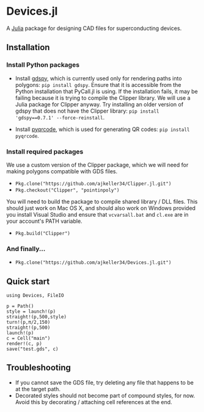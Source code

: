 
<a id='Devices.jl-1'></a>

# Devices.jl


A [Julia](http://julialang.org) package for designing CAD files for superconducting devices.


<a id='Installation-1'></a>

## Installation


<a id='Install-Python-packages-1'></a>

### Install Python packages


  * Install [gdspy](http://gdspy.readthedocs.org), which is currently used only for rendering paths into polygons: `pip install gdspy`. Ensure that it is accessible from the Python installation that PyCall.jl is using. If the installation fails, it may be failing because it is trying to compile the Clipper library. We will use a Julia package for Clipper anyway. Try installing an older version of gdspy that does not have the Clipper library: `pip install 'gdspy==0.7.1' --force-reinstall`.


  * Install [pyqrcode](https://github.com/mnooner256/pyqrcode), which is used for generating QR codes: `pip install pyqrcode`.


<a id='Install-required-packages-1'></a>

### Install required packages


We use a custom version of the Clipper package, which we will need for making polygons compatible with GDS files.


  * `Pkg.clone("https://github.com/ajkeller34/Clipper.jl.git")`
  * `Pkg.checkout("Clipper", "pointinpoly")`


You will need to build the package to compile shared library / DLL files. This should just work on Mac OS X, and should also work on Windows provided you install Visual Studio and ensure that `vcvarsall.bat` and `cl.exe` are in your account's PATH variable.


  * `Pkg.build("Clipper")`


<a id='And-finally...-1'></a>

### And finally...


  * `Pkg.clone("https://github.com/ajkeller34/Devices.jl.git")`


<a id='Quick-start-1'></a>

## Quick start


```
using Devices, FileIO

p = Path()
style = launch!(p)
straight!(p,500,style)
turn!(p,π/2,150)
straight!(p,500)
launch!(p)
c = Cell("main")
render!(c, p)
save("test.gds", c)
```


<a id='Troubleshooting-1'></a>

## Troubleshooting


  * If you cannot save the GDS file, try deleting any file that happens to be at the target path.
  * Decorated styles should not become part of compound styles, for now. Avoid this by decorating / attaching cell references at the end.


